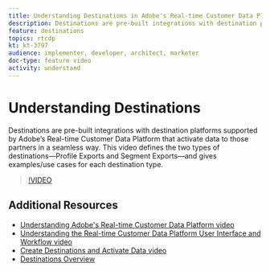 ```yaml
---
title: Understanding Destinations in Adobe's Real-time Customer Data Platform (RTCDP)
description: Destinations are pre-built integrations with destination platforms supported by Adobe’s Real-time Customer Data Platform that activate data to those partners in a seamless way. This video defines the two types of destinations&mdash;Profile Exports and Segment Exports&mdash;and gives examples/use cases for each destination type.
feature: destinations
topics: rtcdp
kt: kt-3797
audience: implementer, developer, architect, marketer
doc-type: feature video
activity: understand
---
```


# Understanding Destinations

Destinations are pre-built integrations with destination platforms supported by Adobe’s Real-time Customer Data Platform that activate data to those partners in a seamless way. This video defines the two types of destinations&mdash;Profile Exports and Segment Exports&mdash;and gives examples/use cases for each destination type.

>[!VIDEO](https://video.tv.adobe.com/v/29707?quality=12)

## Additional Resources

* [Understanding Adobe's Real-time Customer Data Platform video](understanding-the-real-time-customer-data-platform.md)
* [Understanding the Real-time Customer Data Platform User Interface and Workflow video](understanding-the-real-time-customer-data-platform-user-interface.md)
* [Create Destinations and Activate Data video](create-destinations-and-activate-data.md)
* [Destinations Overview](https://docs.adobe.com/content/help/en/experience-platform/rtcdp/destinations/destinations-overview.html)
